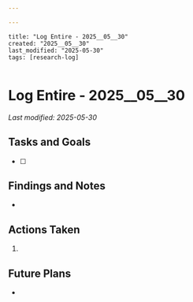 ```yaml
---

---
```

```
title: "Log Entire - 2025__05__30"
created: "2025__05__30"
last_modified: "2025-05-30"
tags: [research-log]
 
```



# Log Entire - 2025__05__30  
_Last modified: 2025-05-30_

## Tasks and Goals
- [ ] 

## Findings and Notes
- 

## Actions Taken
1. 

## Future Plans
- 
